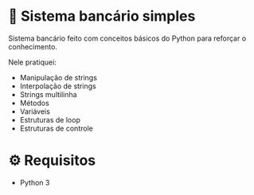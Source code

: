 # 🏦 Sistema bancário simples
Sistema bancário feito com conceitos básicos do Python para reforçar o conhecimento.

Nele pratiquei:

- Manipulação de strings
- Interpolação de strings
- Strings multilinha
- Métodos
- Variáveis 
- Estruturas de loop
- Estruturas de controle

# ⚙️ Requisitos
- Python 3